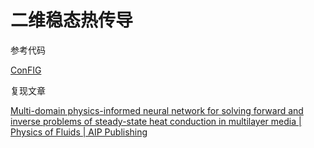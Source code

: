 # 二维稳态热传导

参考代码

[ConFIG](https://tum-pbs.github.io/ConFIG/)

复现文章

[Multi-domain physics-informed neural network for solving forward and inverse problems of steady-state heat conduction in multilayer media | Physics of Fluids | AIP Publishing](https://pubs.aip.org/aip/pof/article-abstract/34/11/116116/2848260/Multi-domain-physics-informed-neural-network-for?redirectedFrom=fulltext)